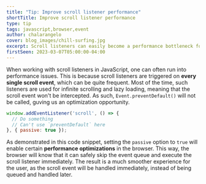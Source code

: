 ```yaml
---
title: "Tip: Improve scroll listener performance"
shortTitle: Improve scroll listener performance
type: tip
tags: javascript,browser,event
author: chalarangelo
cover: blog_images/chill-surfing.jpg
excerpt: Scroll listeners can easily become a performance bottleneck for your web application. Here's how to fix that.
firstSeen: 2023-03-07T05:00:00-04:00
---
```


When working with scroll listeners in JavaScript, one can often run into performance issues. This is because scroll listeners are triggered on **every single scroll event**, which can be quite frequent. Most of the time, such listeners are used for infinite scrolling and lazy loading, meaning that the scroll event won't be intercepted. As such, `Event.preventDefault()` will not be called, guving us an optimization opportunity.

```js
window.addEventListener('scroll', () => {
  // Do something
  // Can't use `preventDefault` here
}, { passive: true });
```

As demonstrated in this code snippet, setting the `passive` option to `true` will enable certain **performance optimizations** in the browser. This way, the browser will know that it can safely skip the event queue and execute the scroll listener immediately. The result is a much smoother experience for the user, as the scroll event will be handled immediately, instead of being queued and handled later.

